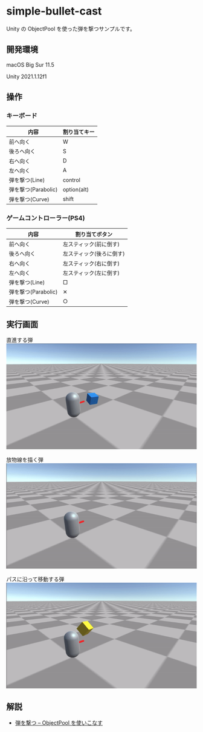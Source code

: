 # simple-bullet-cast
Unity の ObjectPool を使った弾を撃つサンプルです。

## 開発環境

macOS Big Sur 11.5

Unity 2021.1.12f1

## 操作

### キーボード

|内容|割り当てキー|
| ---- | ---- |
|前へ向く|W|
|後ろへ向く|S|
|右へ向く|D|
|左へ向く|A|
|弾を撃つ(Line)|control|
|弾を撃つ(Parabolic)|option(alt)|
|弾を撃つ(Curve)|shift|

### ゲームコントローラー(PS4)
|内容|割り当てボタン|
| ---- | ---- |
|前へ向く|左スティック(前に倒す)|
|後ろへ向く|左スティック(後ろに倒す)|
|右へ向く|左スティック(右に倒す)|
|左へ向く|左スティック(左に倒す)|
|弾を撃つ(Line)|□|
|弾を撃つ(Parabolic)|✕|
|弾を撃つ(Curve)|○|

## 実行画面

直進する弾
![弾(Line)](./Documents/simple-bullet-cast-line.gif)

放物線を描く弾
![弾(Parabolic)](./Documents/simple-bullet-cast-parabolic.gif)

パスに沿って移動する弾
![弾(Curve)](./Documents/simple-bullet-cast-curve.gif)

## 解説

- [弾を撃つ – ObjectPool を使いこなす](https://heratta-lab.com/simple-bullet-cast/)
